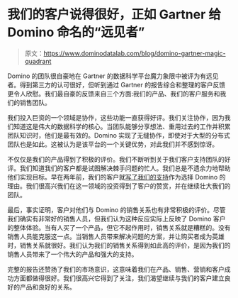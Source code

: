 # 我们的客户说得很好，正如 Gartner 给 Domino 命名的“远见者”

> 原文：<https://www.dominodatalab.com/blog/domino-gartner-magic-quadrant>

Domino 的团队很自豪地在 Gartner 的数据科学平台魔力象限中被评为有远见者。得到第三方的认可很好，但听到通过 Gartner 的报告综合和整理的客户反馈更令人欣慰。我们最自豪的反馈来自三个方面:我们的产品、我们的客户服务和我们的销售团队。

我们投入巨资的一个领域是协作，这些功能一直获得好评。我们关注协作，因为我们知道这是伟大的数据科学的核心。当团队能够分享想法、重用过去的工作并积累团队知识时，他们是最有效的。Domino 实现了无缝协作，即使对于大型的分布式团队也是如此。这被认为是该平台的一个关键优势，对此我们并不感到惊讶。

不仅仅是我们的产品得到了积极的评价。我们不断听到关于我们客户支持团队的好评。我们知道我们的客户都是试图解决棘手问题的忙人。我们总是不遗余力地帮助他们实现目标。早在两年前，我们的客户就[写了我们的支持](https://www.quora.com/Which-is-better-Cloud-Data-Science-Platform-or-dominodatalab-com-Are-there-any-other-platforms-that-I-should-consider)作为选择 Domino 的理由。我们很高兴我们在这一领域的投资得到了客户的赞赏，并在继续壮大我们的团队。

最后，事实证明，客户对他们与 Domino 的销售关系也有非常积极的评价。尽管我们确实有非常好的销售人员，但我们认为这种反应实际上反映了 Domino 客户的整体体验。当有人买了一个产品，但它不起作用时，销售关系就是糟糕的。没有销售人员能克服这一点。当销售人员带来解决问题的方案，并让购买者成为英雄时，销售关系就很好。我们认为我们的销售关系得到如此高的评价，是因为我们的销售人员带来了一个伟大的产品和强大的支持。

完整的报告还赞扬了我们的市场意识，这意味着我们在产品、销售、营销和客户成功方面都做得很好。我们很高兴它得到了关注，我们渴望继续与我们的客户建立良好的产品和良好的关系。